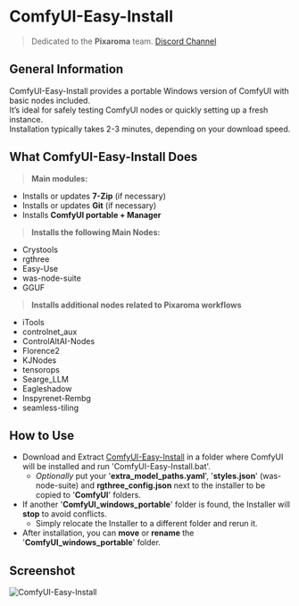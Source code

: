 # ComfyUI-Easy-Install

> Dedicated to the **Pixaroma** team. [Discord Channel](https://discord.com/invite/gggpkVgBf3)

## General Information
ComfyUI-Easy-Install provides a portable Windows version of ComfyUI with basic nodes included.  
It’s ideal for safely testing ComfyUI nodes or quickly setting up a fresh instance.  
Installation typically takes 2-3 minutes, depending on your download speed.

## What ComfyUI-Easy-Install Does
> **Main modules:**
* Installs or updates **7-Zip** (if necessary)
* Installs or updates **Git** (if necessary)
* Installs **ComfyUI portable + Manager**
> **Installs the following Main Nodes:**
* Crystools
* rgthree
* Easy-Use
* was-node-suite
* GGUF
> **Installs additional nodes related to Pixaroma workflows**
* iTools
* controlnet_aux
* ControlAltAI-Nodes
* Florence2
* KJNodes
* tensorops
* Searge_LLM
* Eagleshadow
* Inspyrenet-Rembg
* seamless-tiling

## How to Use
- Download and Extract [ComfyUI-Easy-Install](https://github.com/Tavris1/ComfyUI-Easy-Install/archive/refs/tags/ComfyUI-Easy-Install-0.1.0.zip) in a folder where ComfyUI will be installed and run 'ComfyUI-Easy-Install.bat'.
  - *Optionally* put your '**extra_model_paths.yaml**', '**styles.json**' (was-node-suite) and **rgthree_config.json**
  next to the installer to be copied to '**ComfyUI**' folders.
- If another '**ComfyUI_windows_portable**' folder is found, the Installer will **stop** to avoid conflicts.
  - Simply relocate the Installer to a different folder and rerun it.
- After installation, you can **move** or **rename** the '**ComfyUI_windows_portable**' folder.

## Screenshot
![ComfyUI-Easy-Install](https://github.com/user-attachments/assets/5b518a8e-1416-4b24-b03f-55534c615ead)
